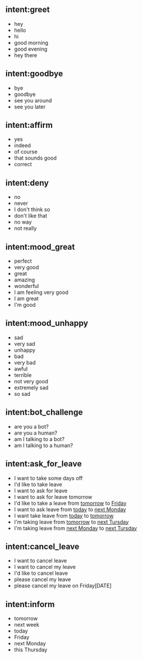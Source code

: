 ## intent:greet
- hey
- hello
- hi
- good morning
- good evening
- hey there

## intent:goodbye
- bye
- goodbye
- see you around
- see you later

## intent:affirm
- yes
- indeed
- of course
- that sounds good
- correct

## intent:deny
- no
- never
- I don't think so
- don't like that
- no way
- not really

## intent:mood_great
- perfect
- very good
- great
- amazing
- wonderful
- I am feeling very good
- I am great
- I'm good

## intent:mood_unhappy
- sad
- very sad
- unhappy
- bad
- very bad
- awful
- terrible
- not very good
- extremely sad
- so sad

## intent:bot_challenge
- are you a bot?
- are you a human?
- am I talking to a bot?
- am I talking to a human?

## intent:ask_for_leave
- I want to take some days off
- I'd like to take leave
- I want to ask for leave
- I want to ask for leave tomorrow
- I'd like to take a leave from [tomorrow](start_time) to [Friday](end_time)
- I want to ask leave from [today](start_time) to [next Monday](end_time)
- I want take leave from [today](start_time) to [tomorrow](end_time)
- I'm taking leave from [tomorrow](start_time) to [next Tursday](end_time)
- I'm taking leave from [next Monday](start_time) to [next Tursday](end_time)

## intent:cancel_leave
- I want to cancel leave
- I want to cancel my leave
- I'd like to cancel leave
- please cancel my leave
- please cancel my leave on Friday[DATE]

## intent:inform
- tomorrow
- next week
- today
- Friday
- next Monday
- this Thursday
